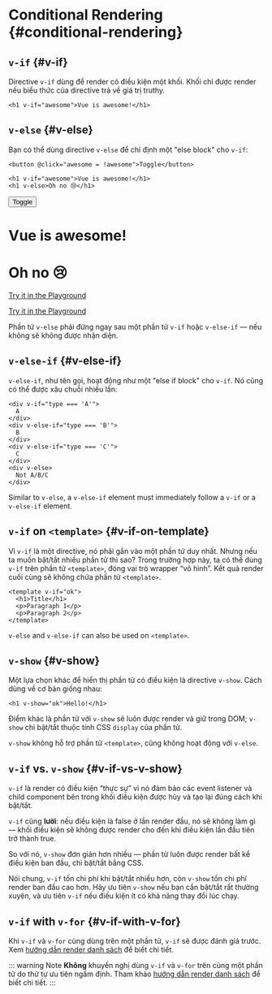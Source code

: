 # Conditional Rendering {#conditional-rendering}

<div class="options-api">
  <VueSchoolLink href="https://vueschool.io/lessons/conditional-rendering-in-vue-3" title="Free Vue.js Conditional Rendering Lesson"/>
</div>

<div class="composition-api">
  <VueSchoolLink href="https://vueschool.io/lessons/vue-fundamentals-capi-conditionals-in-vue" title="Free Vue.js Conditional Rendering Lesson"/>
</div>

<script setup>
import { ref } from 'vue'
const awesome = ref(true)
</script>

## `v-if` {#v-if}

Directive `v-if` dùng để render có điều kiện một khối. Khối chỉ được render nếu biểu thức của directive trả về giá trị truthy.

```vue-html
<h1 v-if="awesome">Vue is awesome!</h1>
```

## `v-else` {#v-else}

Bạn có thể dùng directive `v-else` để chỉ định một "else block" cho `v-if`:

```vue-html
<button @click="awesome = !awesome">Toggle</button>

<h1 v-if="awesome">Vue is awesome!</h1>
<h1 v-else>Oh no 😢</h1>
```

<div class="demo">
  <button @click="awesome = !awesome">Toggle</button>
  <h1 v-if="awesome">Vue is awesome!</h1>
  <h1 v-else>Oh no 😢</h1>
</div>

<div class="composition-api">

[Try it in the Playground](https://play.vuejs.org/#eNpFjkEOgjAQRa8ydIMulLA1hegJ3LnqBskAjdA27RQXhHu4M/GEHsEiKLv5mfdf/sBOxux7j+zAuCutNAQOyZtcKNkZbQkGsFjBCJXVHcQBjYUSqtTKERR3dLpDyCZmQ9bjViiezKKgCIGwM21BGBIAv3oireBYtrK8ZYKtgmg5BctJ13WLPJnhr0YQb1Lod7JaS4G8eATpfjMinjTphC8wtg7zcwNKw/v5eC1fnvwnsfEDwaha7w==)

</div>
<div class="options-api">

[Try it in the Playground](https://play.vuejs.org/#eNpFjj0OwjAMha9iMsEAFWuVVnACNqYsoXV/RJpEqVOQqt6DDYkTcgRSWoplWX7y56fXs6O1u84jixlvM1dbSoXGuzWOIMdCekXQCw2QS5LrzbQLckje6VEJglDyhq1pMAZyHidkGG9hhObRYh0EYWOVJAwKgF88kdFwyFSdXRPBZidIYDWvgqVkylIhjyb4ayOIV3votnXxfwrk2SPU7S/PikfVfsRnGFWL6akCbeD9fLzmK4+WSGz4AA5dYQY=)

</div>

Phần tử `v-else` phải đứng ngay sau một phần tử `v-if` hoặc `v-else-if` — nếu không sẽ không được nhận diện.

## `v-else-if` {#v-else-if}

`v-else-if`, như tên gọi, hoạt động như một "else if block" cho `v-if`. Nó cũng có thể được xâu chuỗi nhiều lần:

```vue-html
<div v-if="type === 'A'">
  A
</div>
<div v-else-if="type === 'B'">
  B
</div>
<div v-else-if="type === 'C'">
  C
</div>
<div v-else>
  Not A/B/C
</div>
```

Similar to `v-else`, a `v-else-if` element must immediately follow a `v-if` or a `v-else-if` element.

## `v-if` on `<template>` {#v-if-on-template}

Vì `v-if` là một directive, nó phải gắn vào một phần tử duy nhất. Nhưng nếu ta muốn bật/tắt nhiều phần tử thì sao? Trong trường hợp này, ta có thể dùng `v-if` trên phần tử `<template>`, đóng vai trò wrapper “vô hình”. Kết quả render cuối cùng sẽ không chứa phần tử `<template>`.

```vue-html
<template v-if="ok">
  <h1>Title</h1>
  <p>Paragraph 1</p>
  <p>Paragraph 2</p>
</template>
```

`v-else` and `v-else-if` can also be used on `<template>`.

## `v-show` {#v-show}

Một lựa chọn khác để hiển thị phần tử có điều kiện là directive `v-show`. Cách dùng về cơ bản giống nhau:

```vue-html
<h1 v-show="ok">Hello!</h1>
```

Điểm khác là phần tử với `v-show` sẽ luôn được render và giữ trong DOM; `v-show` chỉ bật/tắt thuộc tính CSS `display` của phần tử.

`v-show` không hỗ trợ phần tử `<template>`, cũng không hoạt động với `v-else`.

## `v-if` vs. `v-show` {#v-if-vs-v-show}

`v-if` là render có điều kiện “thực sự” vì nó đảm bảo các event listener và child component bên trong khối điều kiện được hủy và tạo lại đúng cách khi bật/tắt.

`v-if` cũng **lười**: nếu điều kiện là false ở lần render đầu, nó sẽ không làm gì — khối điều kiện sẽ không được render cho đến khi điều kiện lần đầu tiên trở thành true.

So với nó, `v-show` đơn giản hơn nhiều — phần tử luôn được render bất kể điều kiện ban đầu, chỉ bật/tắt bằng CSS.

Nói chung, `v-if` tốn chi phí khi bật/tắt nhiều hơn, còn `v-show` tốn chi phí render ban đầu cao hơn. Hãy ưu tiên `v-show` nếu bạn cần bật/tắt rất thường xuyên, và ưu tiên `v-if` nếu điều kiện ít có khả năng thay đổi lúc chạy.

## `v-if` with `v-for` {#v-if-with-v-for}

Khi `v-if` và `v-for` cùng dùng trên một phần tử, `v-if` sẽ được đánh giá trước. Xem [hướng dẫn render danh sách](list#v-for-with-v-if) để biết chi tiết.

::: warning Note
**Không** khuyến nghị dùng `v-if` và `v-for` trên cùng một phần tử do thứ tự ưu tiên ngầm định. Tham khảo [hướng dẫn render danh sách](list#v-for-with-v-if) để biết chi tiết.
:::
